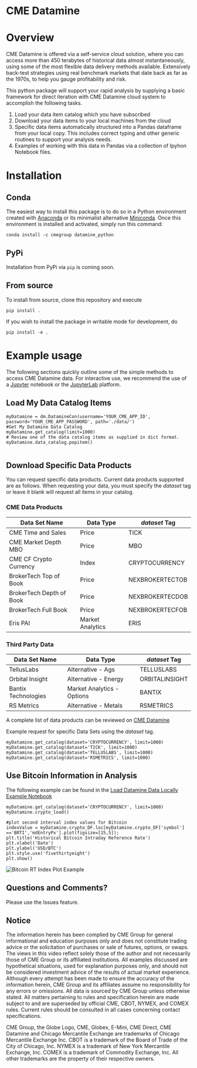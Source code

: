 # CME Datamine

# Overview

CME Datamine is offered via a self-service cloud solution, where you can access more than 
450 terabytes of historical data almost instantaneously, using some of the most flexible 
data delivery methods available. Extensively back-test strategies using real benchmark 
markets that date back as far as the 1970s, to help you gauge profitability and risk.

This python package will support your rapid analysis by supplying a basic framework for
direct iteration with CME Datamine cloud system to accomplish the following tasks.

1. Load your data item catalog which you have subscribed
2. Download your data items to your local machines from the cloud
3. Specific data items automatically structured into a Pandas dataframe from
your local copy.  This includes correct typing and other generic routines to support 
your analysis needs.
4. Examples of working with this data in Pandas via a collection of Ipyhon Notebook files.

# Installation

## Conda

The easiest way to install this package is to do so in a
Python environment created with [Anaconda](https://www.anaconda.com/distribution/)
or its minimalist alternative [Miniconda](https://docs.conda.io/en/latest/miniconda.html).
Once this environment is installed and activated, simply run this command:
```
conda install -c cmegroup datamine_python
```

## PyPi

Installation from PyPi via `pip` is coming soon.

## From source

To install from source, clone this repository and execute
```
pip install .
```
If you wish to install the package in writable mode for development, do
```
pip install -e .
```

# Example usage

The following sections quickly outline some of the simple methods to access
CME Datamine data. For interactive use, we recommend the use of a
[Jupyter](https://jupyter.org) notebook or the
[JupyterLab](https://jupyterlab.readthedocs.io/en/latest) platform.

## Load My Data Catalog Items

```buildoutcfg
myDatamine = dm.DatamineCon(username='YOUR_CME_APP_ID', password='YOUR_CME_APP_PASSWORD', path='./data/')
#Get My Datamine Data Catalog
myDatamine.get_catalog(limit=1000)
# Review one of the data catalog items as supplied in dict format.  
myDatamine.data_catalog.popitem()


```

## Download Specific Data Products
You can request specific data products.  Current data products supported are as follows.
When requesting your data, you must specify the _dataset_ tag or leave it blank will request
all items in your catalog.  

### CME Data Products

|  Data Set Name                | Data Type     | _dataset_ Tag  |
|---                            |---            |---|
|  CME Time and Sales           | Price         | TICK     | 
|  CME  Market Depth MBO        | Price         | MBO  |
|  CME CF Crypto Currency       | Index         | CRYPTOCURRENCY  | 
|  BrokerTech Top of Book       | Price         | NEXBROKERTECTOB  | 
|  BrokerTech Depth of Book     | Price         | NEXBROKERTECDOB  | 
|  BrokerTech Full Book         | Price         | NEXBROKERTECFOB  | 
|  Eris PAI                     | Market Analytics | ERIS  | 

  

### Third Party Data

|  Data Set Name                | Data Type     | _dataset_ Tag  |
|---                            |---            |---|
|  TellusLabs                   | Alternative - Ags             | TELLUSLABS  | 
|  Orbital Insight              | Alternative - Energy          | ORBITALINSIGHT  | 
|  Bantix Technologies          | Market Analytics - Options    | BANTIX  | 
|  RS Metrics                   | Alternative - Metals          | RSMETRICS  | 


A complete list of data products can be reviewed on [CME Datamine]([https://datamine.cmegroup.com/#t=p&p=cme.dataHome)
 
 
Example request for specific Data Sets using the _dataset_ tag.
```buildoutcfg
myDatamine.get_catalog(dataset='CRYPTOCURRENCY', limit=1000)
myDatamine.get_catalog(dataset='TICK', limit=1000)
myDatamine.get_catalog(dataset='TELLUSLABS', limit=1000)
myDatamine.get_catalog(dataset='RSMETRICS', limit=1000)
```

## Use Bitcoin Information in Analysis
The following example can be found in the [Load Datamine Data Locally Example Notebook](https://github.com/CMEGroup/datamine_python/blob/master/examples/Load%20Datamine%20Data%20Locally%20Example.ipynb)
```buildoutcfg
myDatamine.get_catalog(dataset='CRYPTOCURRENCY', limit=1000)
myDatamine.crypto_load()

#plot second interval index values for Bitcoin
indexValue = myDatamine.crypto_DF.loc[myDatamine.crypto_DF['symbol'] =='BRTI','mdEntryPx'].plot(figsize=[15,5]);
plt.title('Historical Bitcoin Intraday Reference Rate')
plt.xlabel('Date')
plt.ylabel('USD/BTC')
plt.style.use('fivethirtyeight')
plt.show()

```
![Bitcoin RT Index Plot Example](https://github.com/CMEGroup/datamine_python/blob/master/examples/images/BitcoinRTIndexValue.png "Bitcoin Logo")


## Questions and Comments?
Please use the Issues feature.


## Notice
The information herein has been complied by CME Group for general informational and education purposes only and does not constitute trading advice or the solicitation of purchases or sale of futures, options, or swaps. The views in this video reflect solely those of the author and not necessarily those of CME Group or its affiliated institutions. All examples discussed are hypothetical situations, used for explanation purposes only, and should not be considered investment advice of the results of actual market experience. Although every attempt has been made to ensure the accuracy of the information herein, CME Group and its affiliates assume no responsibility for any errors or omissions. All data is sourced by CME Group unless otherwise stated. All matters pertaining to rules and specification herein are made subject to and are superseded by official CME, CBOT, NYMEX, and COMEX rules. Current rules should be consulted in all cases concerning contact specifications.
 
CME Group, the Globe Logo, CME, Globex, E-Mini, CME Direct, CME Datamine and Chicago Mercantile Exchange are trademarks of Chicago Mercantile Exchange Inc.  CBOT is a trademark of the Board of Trade of the City of Chicago, Inc.  NYMEX is a trademark of New York Mercantile Exchange, Inc.  COMEX is a trademark of Commodity Exchange, Inc. All other trademarks are the property of their respective owners.
